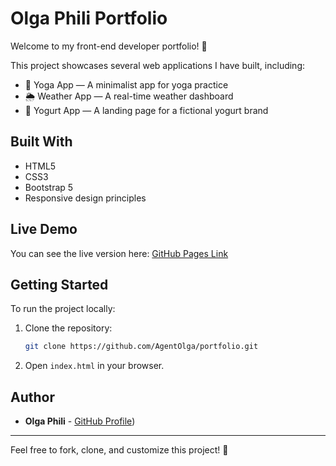 # Olga Phili Portfolio

Welcome to my front-end developer portfolio! 🚀

This project showcases several web applications I have built, including:

- 🧘 Yoga App — A minimalist app for yoga practice
- 🌦️ Weather App — A real-time weather dashboard
- 🥛 Yogurt App — A landing page for a fictional yogurt brand

## Built With

- HTML5
- CSS3
- Bootstrap 5
- Responsive design principles

## Live Demo

You can see the live version here: [GitHub Pages Link](https://your-github-AgentOlga.github.io/portfolio/)

## Getting Started

To run the project locally:

1. Clone the repository:
    ```bash
    git clone https://github.com/AgentOlga/portfolio.git
    ```

2. Open `index.html` in your browser.

## Author

- **Olga Phili** - [GitHub Profile](https://github.com/AgentOlga))

---

Feel free to fork, clone, and customize this project! 🚀
